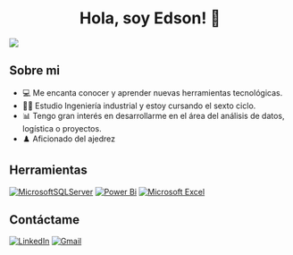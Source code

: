 <div align="center">
<h1 align="center">Hola, soy Edson! 👋</h1>
</div>
<img src="https://imgur.com/FiJ9FNb.gif">

## Sobre mi
- 💻 Me encanta conocer y aprender nuevas herramientas tecnológicas.
- 👨‍🎓 Estudio Ingeniería industrial y estoy cursando el sexto ciclo.
- 📊 Tengo gran interés en desarrollarme en el área del análisis de datos, logística o proyectos.
- ♟️ Aficionado del ajedrez


## Herramientas 
[![MicrosoftSQLServer](https://img.shields.io/badge/Microsoft%20SQL%20Server-CC2927?style=for-the-badge&logo=microsoft%20sql%20server&logoColor=white)](https://www.microsoft.com/sql-server)
[![Power Bi](https://img.shields.io/badge/power_bi-F2C811?style=for-the-badge&logo=powerbi&logoColor=black)](https://powerbi.microsoft.com/)
[![Microsoft Excel](https://img.shields.io/badge/Microsoft_Excel-217346?style=for-the-badge&logo=microsoft-excel&logoColor=white)](https://www.microsoft.com/microsoft-365/excel)  



## Contáctame
[![LinkedIn](https://img.shields.io/badge/LinkedIn-0077B5?style=for-the-badge&logo=linkedin&logoColor=white)](https://www.linkedin.com/in/edson21/) 
[![Gmail](https://img.shields.io/badge/Gmail-D14836?style=for-the-badge&logo=gmail&logoColor=white)](mailto:edson.arias21@gmail.com)




